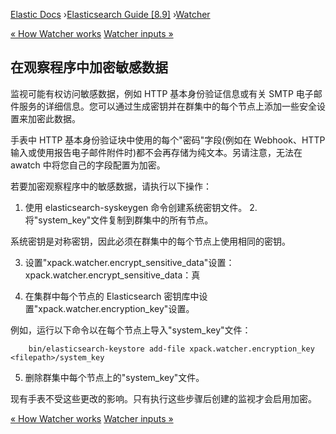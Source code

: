 

[Elastic Docs](/guide/) ›[Elasticsearch Guide [8.9]](index.md)
›[Watcher](xpack-alerting.md)

[« How Watcher works](how-watcher-works.md) [Watcher inputs »](input.md)

## 在观察程序中加密敏感数据

监视可能有权访问敏感数据，例如 HTTP 基本身份验证信息或有关 SMTP 电子邮件服务的详细信息。您可以通过生成密钥并在群集中的每个节点上添加一些安全设置来加密此数据。

手表中 HTTP 基本身份验证块中使用的每个"密码"字段(例如在 Webhook、HTTP 输入或使用报告电子邮件附件时)都不会再存储为纯文本。另请注意，无法在 awatch 中将您自己的字段配置为加密。

若要加密观察程序中的敏感数据，请执行以下操作：

1. 使用 elasticsearch-syskeygen 命令创建系统密钥文件。  2. 将"system_key"文件复制到群集中的所有节点。

系统密钥是对称密钥，因此必须在群集中的每个节点上使用相同的密钥。

3. 设置"xpack.watcher.encrypt_sensitive_data"设置：xpack.watcher.encrypt_sensitive_data：真

4. 在集群中每个节点的 Elasticsearch 密钥库中设置"xpack.watcher.encryption_key"设置。

例如，运行以下命令以在每个节点上导入"system_key"文件：

    
        bin/elasticsearch-keystore add-file xpack.watcher.encryption_key <filepath>/system_key

5. 删除群集中每个节点上的"system_key"文件。

现有手表不受这些更改的影响。只有执行这些步骤后创建的监视才会启用加密。

[« How Watcher works](how-watcher-works.md) [Watcher inputs »](input.md)
